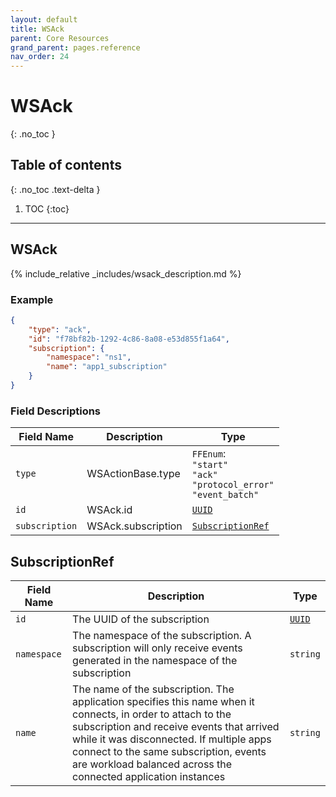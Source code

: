 ```yaml
---
layout: default
title: WSAck
parent: Core Resources
grand_parent: pages.reference
nav_order: 24
---
```


# WSAck
{: .no_toc }

## Table of contents
{: .no_toc .text-delta }

1. TOC
{:toc}

---
## WSAck

{% include_relative _includes/wsack_description.md %}

### Example

```json
{
    "type": "ack",
    "id": "f78bf82b-1292-4c86-8a08-e53d855f1a64",
    "subscription": {
        "namespace": "ns1",
        "name": "app1_subscription"
    }
}
```

### Field Descriptions

| Field Name | Description | Type |
|------------|-------------|------|
| `type` | WSActionBase.type | `FFEnum`:<br/>`"start"`<br/>`"ack"`<br/>`"protocol_error"`<br/>`"event_batch"` |
| `id` | WSAck.id | [`UUID`](simpletypes#uuid) |
| `subscription` | WSAck.subscription | [`SubscriptionRef`](#subscriptionref) |

## SubscriptionRef

| Field Name | Description | Type |
|------------|-------------|------|
| `id` | The UUID of the subscription | [`UUID`](simpletypes#uuid) |
| `namespace` | The namespace of the subscription. A subscription will only receive events generated in the namespace of the subscription | `string` |
| `name` | The name of the subscription. The application specifies this name when it connects, in order to attach to the subscription and receive events that arrived while it was disconnected. If multiple apps connect to the same subscription, events are workload balanced across the connected application instances | `string` |


